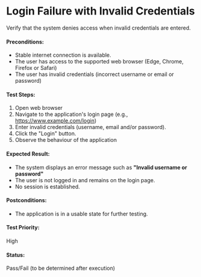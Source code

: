 # Login Failure with Invalid Credentials
Verify that the system denies access when invalid credentials are entered.

#### **Preconditions:**  
- Stable internet connection is available.
- The user has access to the supported web browser (Edge, Chrome, Firefox or Safari)
- The user has invalid credentials (incorrect username or email or password)

#### **Test Steps:**  
1. Open web browser
2. Navigate to the application's login page (e.g., https://www.example.com/login)
3. Enter invalid credentials (username, email and/or password).
4. Click the "Login" button.
5. Observe the behaviour of the application

#### **Expected Result:**  
- The system displays an error message such as **"Invalid username or password"**
- The user is not logged in and remains on the login page.
- No session is established. 

#### **Postconditions:**  
- The application is in a usable state for further testing.

#### **Test Priority:**  
High

#### **Status:**  
Pass/Fail (to be determined after execution)  
